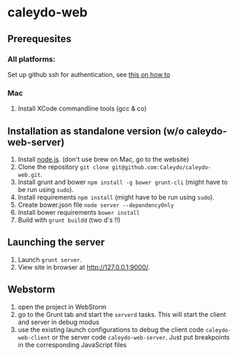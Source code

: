 # caleydo-web

## Prerequesites 

### All platforms:
Set up github ssh for authentication, see [this on how to](https://help.github.com/articles/generating-ssh-keys/)
### Mac
1. Install XCode commandline tools (gcc & co)

## Installation as standalone version (w/o caleydo-web-server)

1. Install [node.js](http://www.nodejs.org). (don't use brew on Mac, go to the website)
2. Clone the repository ```git clone git@github.com:Caleydo/caleydo-web.git```.
3. Install grunt and bower ```npm install -g bower grunt-cli``` (might have to be run using ```sudo```).
4. Install requirements ```npm install``` (might have to be run using ```sudo```).
5. Create bower.json file ```node server --dependencyOnly``` 
6. Install bower requirements ```bower install```
7. Build with ```grunt buildd``` (two d's !!)

## Launching the server

1. Launch ```grunt server```.
2. View site in browser at http://127.0.0.1:9000/.


## Webstorm 

1. open the project in WebStorm
2. go to the Grunt tab and start the ```serverd``` tasks. This will start the client and server in debug modus
3. use the existing launch configurations to debug the client code ```caleydo-web-client``` or the server code ```caleydo-web-server```. Just put breakpoints in the corresponding JavaScript files

